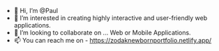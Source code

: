 - 👋 Hi, I’m @Paul
- 👀 I’m interested in creating highly interactive and user-friendly web applications.
- 👥 I’m looking to collaborate on ... Web or Mobile Applications.
- 📫 You can reach me on - https://zodaknewbornportfolio.netlify.app/
